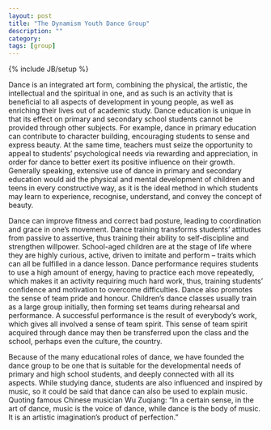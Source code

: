 ```yaml
---
layout: post
title: "The Dynamism Youth Dance Group"
description: ""
category: 
tags: [group]
---
```

{% include JB/setup %}

Dance is an integrated art form, combining the physical, the artistic, the intellectual and the spiritual in one, and as such is an activity that is beneficial to all aspects of development in young people, as well as enriching their lives out of academic study. Dance education is unique in that its effect on primary and secondary school students cannot be provided through other subjects. For example, dance in primary education can contribute to character building, encouraging students to sense and express beauty. At the same time, teachers must seize the opportunity to appeal to students’ psychological needs via rewarding and appreciation, in order for dance to better exert its positive influence on their growth. Generally speaking, extensive use of dance in primary and secondary education would aid the physical and mental development of children and teens in every constructive way, as it is the ideal method in which students may learn to experience, recognise, understand, and convey the concept of beauty.
<!--more-->
Dance can improve fitness and correct bad posture, leading to coordination and grace in one’s movement. Dance training transforms students’ attitudes from passive to assertive, thus training their ability to self-discipline and strengthen willpower. School-aged children are at the stage of life where they are highly curious, active, driven to imitate and perform – traits which can all be fulfilled in a dance lesson. Dance performance requires students to use a high amount of energy, having to practice each move repeatedly, which makes it an activity requiring much hard work, thus, training students’ confidence and motivation to overcome difficulties. Dance also promotes the sense of team pride and honour. Children’s dance classes usually train as a large group initially, then forming set teams during rehearsal and performance. A successful performance is the result of everybody’s work, which gives all involved a sense of team spirit. This sense of team spirit acquired through dance may then be transferred upon the class and the school, perhaps even the culture, the country.

Because of the many educational roles of dance, we have founded the dance group to be one that is suitable for the developmental needs of primary and high school students, and deeply connected with all its aspects. While studying dance, students are also influenced and inspired by music, so it could be said that dance can also be used to explain music. Quoting famous Chinese musician Wu Zuqiang: “In a certain sense, in the art of dance, music is the voice of dance, while dance is the body of music. It is an artistic imagination’s product of perfection.”
